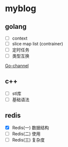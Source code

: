 # myblog



## golang

- [ ] context
- [ ] slice map list (contrainer)
- [ ] 定时任务
- [ ] 类型互换

[Go-channel](./Go-channel.md)

## c++

- [ ] stl库
- [ ] 基础语法

## redis

- [x] Redis(一) 数据结构
- [ ] Redis(二) 使用
- [ ] Redis(三) 复杂度